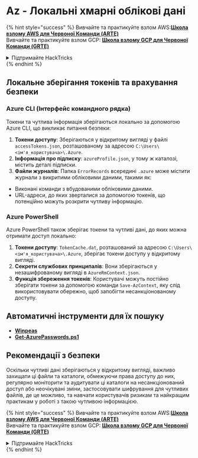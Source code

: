 # Az - Локальні хмарні облікові дані

{% hint style="success" %}
Вивчайте та практикуйте взлом AWS:<img src="/.gitbook/assets/image.png" alt="" data-size="line">[**Школа взлому AWS для Червоної Команди (ARTE)**](https://training.hacktricks.xyz/courses/arte)<img src="/.gitbook/assets/image.png" alt="" data-size="line">\
Вивчайте та практикуйте взлом GCP: <img src="/.gitbook/assets/image (2).png" alt="" data-size="line">[**Школа взлому GCP для Червоної Команди (GRTE)**<img src="/.gitbook/assets/image (2).png" alt="" data-size="line">](https://training.hacktricks.xyz/courses/grte)

<details>

<summary>Підтримайте HackTricks</summary>

* Перевірте [**плани підписки**](https://github.com/sponsors/carlospolop)!
* **Приєднуйтесь до** 💬 [**групи Discord**](https://discord.gg/hRep4RUj7f) або [**групи Telegram**](https://t.me/peass) або **слідкуйте** за нами на **Twitter** 🐦 [**@hacktricks\_live**](https://twitter.com/hacktricks\_live)**.**
* **Поширюйте хакерські трюки, надсилаючи PR до** [**HackTricks**](https://github.com/carlospolop/hacktricks) та [**HackTricks Cloud**](https://github.com/carlospolop/hacktricks-cloud) репозиторіїв на GitHub.

</details>
{% endhint %}

## Локальне зберігання токенів та врахування безпеки

### Azure CLI (Інтерфейс командного рядка)

Токени та чутлива інформація зберігаються локально за допомогою Azure CLI, що викликає питання безпеки:

1. **Токени доступу**: Зберігаються у відкритому вигляді у файлі `accessTokens.json`, розташованому за адресою `C:\Users\<ім'я_користувача>\.Azure`.
2. **Інформація про підписку**: `azureProfile.json`, у тому ж каталозі, містить деталі підписки.
3. **Файли журналів**: Папка `ErrorRecords` всередині `.azure` може містити журнали з викритими обліковими даними, такими як:
- Виконані команди з вбудованими обліковими даними.
- URL-адреси, до яких зверталися за допомогою токенів, що потенційно можуть розкрити чутливу інформацію.

### Azure PowerShell

Azure PowerShell також зберігає токени та чутливі дані, до яких можна отримати доступ локально:

1. **Токени доступу**: `TokenCache.dat`, розташований за адресою `C:\Users\<ім'я_користувача>\.Azure`, зберігає токени доступу у відкритому вигляді.
2. **Секрети службових принципалів**: Вони зберігаються у незашифрованому вигляді в `AzureRmContext.json`.
3. **Функція збереження токенів**: Користувачі можуть постійно зберігати токени за допомогою команди `Save-AzContext`, яку слід використовувати обережно, щоб запобігти несанкціонованому доступу.

## Автоматичні інструменти для їх пошуку

* [**Winpeas**](https://github.com/carlospolop/PEASS-ng/tree/master/winPEAS/winPEASexe)
* [**Get-AzurePasswords.ps1**](https://github.com/NetSPI/MicroBurst/blob/master/AzureRM/Get-AzurePasswords.ps1)

## Рекомендації з безпеки

Оскільки чутливі дані зберігаються у відкритому вигляді, важливо захищати ці файли та каталоги, обмежуючи права доступу до них, регулярно моніторити та аудитувати ці каталоги на несанкціонований доступ або неочікувані зміни, застосовувати шифрування для чутливих файлів, де це можливо, та навчати користувачів ризикам та найкращим практикам у роботі з такою чутливою інформацією.

{% hint style="success" %}
Вивчайте та практикуйте взлом AWS:<img src="/.gitbook/assets/image.png" alt="" data-size="line">[**Школа взлому AWS для Червоної Команди (ARTE)**](https://training.hacktricks.xyz/courses/arte)<img src="/.gitbook/assets/image.png" alt="" data-size="line">\
Вивчайте та практикуйте взлом GCP: <img src="/.gitbook/assets/image (2).png" alt="" data-size="line">[**Школа взлому GCP для Червоної Команди (GRTE)**<img src="/.gitbook/assets/image (2).png" alt="" data-size="line">](https://training.hacktricks.xyz/courses/grte)

<details>

<summary>Підтримайте HackTricks</summary>

* Перевірте [**плани підписки**](https://github.com/sponsors/carlospolop)!
* **Приєднуйтесь до** 💬 [**групи Discord**](https://discord.gg/hRep4RUj7f) або [**групи Telegram**](https://t.me/peass) або **слідкуйте** за нами на **Twitter** 🐦 [**@hacktricks\_live**](https://twitter.com/hacktricks\_live)**.**
* **Поширюйте хакерські трюки, надсилаючи PR до** [**HackTricks**](https://github.com/carlospolop/hacktricks) та [**HackTricks Cloud**](https://github.com/carlospolop/hacktricks-cloud) репозиторіїв на GitHub.

</details>
{% endhint %}
